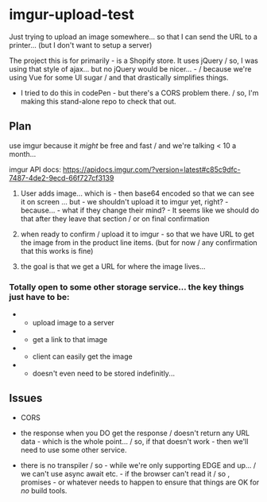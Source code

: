 # imgur-upload-test

Just trying to upload an image somewhere... so that I can send the URL to a printer... (but I don't want to setup a server)

The project this is for primarily - is a Shopify store. It uses jQuery / so, I was using that style of ajax... but no jQuery would be nicer... - / because we're using Vue for some UI sugar / and that drastically simplifies things.

- I tried to do this in codePen - but there's a CORS problem there. / so, I'm making this stand-alone repo to check that out.

## Plan

use imgur because it _might_ be free and fast / and we're talking < 10 a month...

imgur API docs: https://apidocs.imgur.com/?version=latest#c85c9dfc-7487-4de2-9ecd-66f727cf3139

1. User adds image... which is - then base64 encoded so that we can see it on screen
... but - we shouldn't upload it to imgur yet, right? - because... - what if they change their mind? - It seems like we should do that after they leave that section / or on final confirmation

2. when ready to confirm / upload it to imgur - so that we have URL to get the image from in the product line items. (but for now / any confirmation that this works is fine)

3. the goal is that we get a URL for where the image lives...

### Totally open to some other storage service... the key things just have to be:
* * upload image to a server
* * get a link to that image
* * client can easily get the image
* * doesn't even need to be stored indefinitly... 

## Issues

* CORS

* the response when you DO get the response / doesn't return any URL data - which is the whole point...  / so, if that doesn't work - then we'll need to use some other service.

* there is no transpiler / so - while we're only supporting EDGE and up... / we can't use async await etc. - if the browser can't read it / so , promises - or whatever needs to happen to ensure that things are OK for _no_ build tools.
